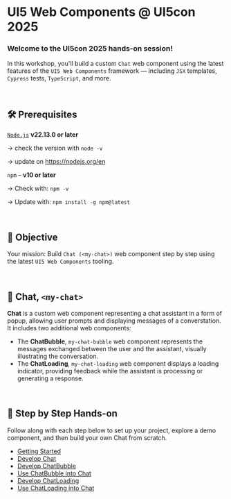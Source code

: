 # UI5 Web Components @ UI5con 2025

<h3>Welcome to the UI5con 2025 hands-on session!</h3>

In this workshop, you'll build a custom `Chat` web component using the latest features of the `UI5 Web Components` framework — including `JSX` templates, `Cypress` tests, `TypeScript`, and more.

<br>

## 🛠 Prerequisites


[`Node.js`](https://nodejs.org/) **v22.13.0 or later** 

→ check the version with `node -v`

→ update on https://nodejs.org/en

`npm` – **v10 or later**

→ Check with: `npm -v`

→ Update with: `npm install -g npm@latest`

<br>

## 🎯 Objective

Your mission: Build `Chat (<my-chat>)` web component step by step using the latest `UI5 Web Components` tooling.

<br>

## 🤖 Chat, `<my-chat>`


**Chat** is a custom web component representing a chat assistant in a form of popup, allowing user prompts and displaying messages of a converstation. It includes two additional web components:
- The **ChatBubble**, `my-chat-bubble` web component represents the messages exchanged between the user and the assistant, visually illustrating the conversation.
- The **ChatLoading**,  `my-chat-loading` web component displays a loading indicator, providing feedback while the assistant is processing or generating a response.

<br>

## 🧩 Step by Step Hands-on

Follow along with each step below to set up your project, explore a demo component, and then build your own Chat from scratch.

- [Getting Started](./docs/1_Getting_Started.md)
- [Develop Chat](./docs/2_Develop_Chat.md)
- [Develop ChatBubble](./docs/3_Develop_ChatBubble.md)
- [Use ChatBubble into Chat](./docs/4_Use_ChatBubble.md)
- [Develop ChatLoading](./docs/5_Develop_ChatLoading.md)
- [Use ChatLoading into Chat](./docs/6_Use_ChatLoading.md)
